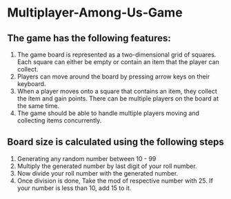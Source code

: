 # Multiplayer-Among-Us-Game
## The game has the following features:
1. The game board is represented as a two-dimensional grid of squares. Each square can either be
empty or contain an item that the player can collect.
2. Players can move around the board by pressing arrow keys on their keyboard.
3. When a player moves onto a square that contains an item, they collect the item and gain points.
There can be multiple players on the board at the same time.
4. The game should be able to handle multiple players moving and collecting items concurrently.

## Board size is calculated using the following steps
1. Generating any random number between 10 - 99
2. Multiply the generated number by last digit of your roll number.
3. Now divide your roll number with the generated number.
4. Once division is done, Take the mod of respective number with 25. If your number is
less than 10, add 15 to it.


